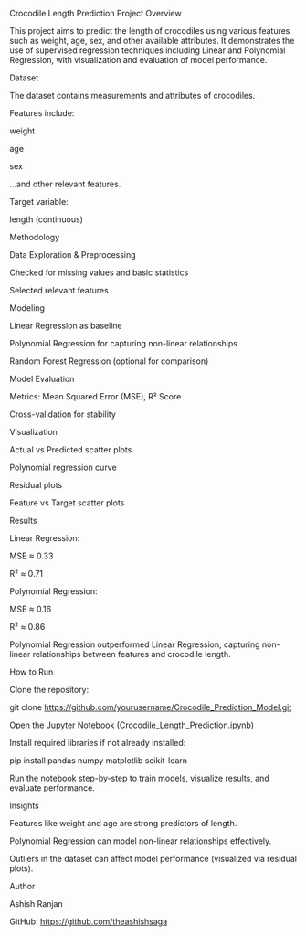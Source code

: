 Crocodile Length Prediction
Project Overview

This project aims to predict the length of crocodiles using various features such as weight, age, sex, and other available attributes. It demonstrates the use of supervised regression techniques including Linear and Polynomial Regression, with visualization and evaluation of model performance.

Dataset

The dataset contains measurements and attributes of crocodiles.

Features include:

weight

age

sex

…and other relevant features.

Target variable:

length (continuous)

Methodology

Data Exploration & Preprocessing

Checked for missing values and basic statistics

Selected relevant features

Modeling

Linear Regression as baseline

Polynomial Regression for capturing non-linear relationships

Random Forest Regression (optional for comparison)

Model Evaluation

Metrics: Mean Squared Error (MSE), R² Score

Cross-validation for stability

Visualization

Actual vs Predicted scatter plots

Polynomial regression curve

Residual plots

Feature vs Target scatter plots

Results

Linear Regression:

MSE ≈ 0.33

R² ≈ 0.71

Polynomial Regression:

MSE ≈ 0.16

R² ≈ 0.86

Polynomial Regression outperformed Linear Regression, capturing non-linear relationships between features and crocodile length.

How to Run

Clone the repository:

git clone https://github.com/yourusername/Crocodile_Prediction_Model.git


Open the Jupyter Notebook (Crocodile_Length_Prediction.ipynb)

Install required libraries if not already installed:

pip install pandas numpy matplotlib scikit-learn


Run the notebook step-by-step to train models, visualize results, and evaluate performance.

Insights

Features like weight and age are strong predictors of length.

Polynomial Regression can model non-linear relationships effectively.

Outliers in the dataset can affect model performance (visualized via residual plots).

Author

Ashish Ranjan

GitHub: https://github.com/theashishsaga

